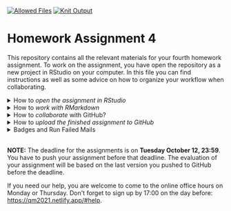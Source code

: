 [![Allowed Files](https://github.com/uni-mannheim-qm-2021/team09-hw04/workflows/Allowed%20Files/badge.svg)](https://github.com/uni-mannheim-qm-2021/team09-hw04/actions?query=workflow:%22Allowed%20Files%22) [![Knit Output](https://github.com/uni-mannheim-qm-2021/team09-hw04/workflows/Knit%20Output/badge.svg)](https://github.com/uni-mannheim-qm-2021/team09-hw04/actions?query=workflow:%22Knit%20Output%22) 


  


  



# Homework Assignment 4

This repository contains all the relevant materials for your fourth homework assignment. To work on the assignment, you have open the repository as a new project in RStudio on your computer. In this file you can find instructions as well as some advice on how to organize your workflow when collaborating. 

<details>
 <summary>How to <i>open the assignment in RStudio</i></summary>

<p>
*Get the URL of the repo for homework assignment*

Go to [https://github.com/uni-mannheim-qm-2021](https://github.com/uni-mannheim-qm-2021) and click on the repository for the third homework (this week, this is is a combination of `hw04` and your `team`). On GitHub if you click on the repository, you can see the other team members. Now, click on the green **Clone or download** button and select **Use HTTPS** (this might already be selected by default, and if it is, you’ll see the text Clone with HTTPS as in the image below). Click on the clipboard icon to copy the repo URL.

<p align="center">
  <img width="30%" src="images/github_clone.png">
</p>


*Import the repository in RStudio*

  1. Open RStudio.
  2. Click on `File` on the top bar and select `New Project...`.

<p align="center">
  <img width="100%" src="images/new_project.png">
</p>


  3. Select `Version Control`. 
  4. In the next window, select `Git`.
  5. In the final window, paste the repo URL you grabbed from GitHub in the `Repository URL` window. Click on `Browse` to select the folder on your computer where you want to store the project.
  6. Click on `Create Project`.
  
</p>
</details>  
  
<details>
 <summary>How to <i>work with RMarkdown</i></summary> 

<p>
The repository for your homework contains the file `hw03.Rmd`. This is a so called "R Markdown"-file. We will work with `.Rmd`-files both in the lab sessions and in homework assignments. Working with R Markdown is super handy because you can combine text and code and you can export your results as a nice write-up in `.html` or `.pdf` format. You can find useful information about R Markdown [here](https://rmarkdown.rstudio.com/lesson-1.html), but you won't need much more than the following:

In `.Rmd` files, you can type R-code in so called chunks. They look like this:

<p align="center">
  <img width="80%" src="images/chunk.png">
</p>

You can write R-code within these chunks and answers to the questions outside. For the first homework, we already set up all chunks you need. If you however want to add more chunks, you can do so by clicking in `Insert` > `R` or by using the shortkey <code>Ctrl + Alt + I</code> (on Windows) or <code>Cmd + Option + I</code> (on MacOS). To run code, you can simply click on the green play icon. If you only want to run parts of your code, you can highlight the respective code and press  <code>Ctrl + Enter</code> (on Windows) or `Cmd + Enter` (on MacOS).

Your answer to an exemplary assignment question could look like this:

<p align="center">
  <img width="80%" src="images/example_answer.png">
</p>

</p>
</details>


<details>
  <summary> How to <i>collaborate</i> with GitHub?</summary>
  <p>

GitHub is excellent to collaborate, especially on code. To work together you just need to make sure to integrate regular `Pulls` into your workflow. While most of the time, *if you follow advice below*, everything will go smoothly and git will update the files with the newest changes without complaining, once in a while there will be merge conflicts. 

### Merge conflicts

A **merge conflict** is a result of multiple people editing the same lines of the document simultaneously (or one person having edit the lines yesterday and another person not `pull`ing before editing the same lines). In such a case, `git` needs human help to decide which lines to keep and/or how to merge them. If this is happening to you, `git` will refuse to merge files smoothly and will ask you to intervene and do some extra steps. Dealing with merge conflicts is most often not too complicated, but it's better to prevent them from happening and/or to make them easier to resolve.

This how a merge conflict looks like in your files:

<img src="images/merge-conflict-identifiers.png" alt="drawing" width="350"/>

To **resolve the merge conflict**:

- open the file with merge conflict in Rstudio editor pane
- decide if you want to keep only your text or the text on GitHub or incorporate changes from both texts
- delete the conflict markers <<<<<<<, =======, >>>>>>> and make the changes you want in the final merge

For more info on merge conflicts, and if you need to consolidate a document please have a look [at this guide](https://happygitwithr.com/) in Particular [Section 28](https://happygitwithr.com/pull-tricky.html#git-pull-with-local-commits).

#### General Advice 

Here is some advice on how you can minimize the chance of merge conflicts to occur:

- *Commit as often as you can, also intermediate progress. Push less often, once you have finished some step.*
- *Pull changes every time you come back to the project*:  make it a habit for yourself, once you go back to working on any project that you already have cloned to your local machine, to go to Git pane and `pull`, in case there are any changes made in the shared project by your collaborators. Doing this will save you time (and nerves) dealing with merge conflicts.
- *Do not beautify the document outside of your changes*: this decreases the probability of editing the same line of code at the same time as your collaborator.
- *Keep your changes localized*: there is higher probability that you will encounter a merge conflict if you work on multiple parts of the document in a single commit.


#### Two Workflows

In general, there are different ways to organize  collaboration on Github. We think that the following two would be the most clear and helpful for you at this point when you are starting to work with Git:

##### Option 1: Work in the *master* branch and modify solutions of one another. 

This is a more simplistic approach. Like in the individual homework, you all work in the same *master* branch on the same `Rmd` document and update the files together with regular pushing and pulling. This would be like working on Google Docs on the very same document, but with the extra steps of `pull`, `commit` and `push`. This can be done in Rstudio easy as before. You can also [set up Slack notifications for  your teams' updates in the *master*](https://qm2021.slack.com/archives/C02D4CYHWBX/p1632808803018500), so that you know when to `pull` to prevent future conflicts. This will also show you the benefit of informative commit messages. 

##### Option 2: Create individual branches to work on your own first, then merge to *master* branch. 

When working individually, you were only using one branch - the one called *master* (sometimes it's also called *main*). All the changes that you committed ended up in *master* by default. 

Branching means that you take a detour from the *master* stream and work without changing the *master* branch. It allows one or many people to work in parallel without overwriting each others' work. This setup, with individual branches first, still requires you to push and pull your changes regularly, but instead of your answers all showing up by default in everyone's solution, you get to keep your own version of code separate and afterwards, you can merge and compile final document making more deliberate decisions about what to put into the final document and what not. This setup requires a couple more steps at the very start, but it also allows you to prevent unnecessary merge conflicts. 

If the branch workflow is what you want to try out, [this video](https://www.youtube.com/watch?v=97m0N4zIvOs) contains both an explanation of how to set up an individual branch, and how to deal with merge conflicts between branches should they occur. 

</p>
</details>


<details>
  <summary>How to <i>upload the finished assignment to GitHub</i></summary>
  <p>

Once you are done with the assignment, you need to save it on GitHub. This works exactly as with your individual assignments. Just make sure that one person in your team is responsible to upload the final version. You can actually do this at any time. For example, if you have a specific question for us, push your current version to GitHub so we can see where you're at. This is how you do it:

  1. Click on `Git` in the environment pane on the upper right.
  2. Click on `Commit`.
  3. Check all boxes that appear in the upper left pane.
  4. Write a Commit Message in the upper right window. This is should describe the work you did since your last commit so that at a later point in time, you can easily keep track of your process. A message could be "Finished exercises 1 to 3.".
  5. Click on *commit*.
  6. **Important**: Click on `Push` to push the new version to GitHub.
  7. Now you can go to the repository on GitHub and check whether it is updated to the most current version of your assignment.</p>
</details>

<details>
  <summary>Badges and Run Failed Mails</summary>
  <p>

You are now required to submit the PDF as well as the `Rmd` file for your assignment. Still, on Tuesday morning, you may get an email saying *"Run failed: Allowed Files"* or *"Run failed: Knit Output"*. In addition, the badges on top of this Readme file will be red and say "failing". These badges are there for you to receive early feedback from us and to make sure that your code is reproducible and you follow the good coding practice from the start. For your convenience, the checks will only be performed when you include the word *final* into your commit message.  

This is how the badges should look like by the time you hand in the assignment:

<img src="images/github-badges.png" alt="badges" width="750"/>

- If you got *"Run failed: Knit Output"* mail (or the respective badge on top of this Readme is red), this means your `hw04.Rmd` does not knit correctly. Please see here for more advice: <https://qm2021.netlify.app/misc/check-repo-mail/>.

- If you got *"Run failed: Allowed Files"* mail on Tuesday (or the respective badge on top of this Readme is red), this means your repo now contains files that should not be there. You should not add any extra files beyond what we provide you with when submitting the file. Common reasons for this problem would be that you have renamed the `.Rmd` file or you have add another copy of an `.Rmd` with a modified name (e.g., `hw04_final.Rmd`). Make sure that by the time you submit the assignment, all your answers are in the `hw04.Rmd` file. This check is scheduled to be performed 12 hours before the deadline as well as right after the deadline.  


*Make sure that by the deadline, both "Knit Output" and "Allowed Files" badges on top of this document are green (i.e., passing).* 
</p>

</details>

<br>


**NOTE:** The deadline for the assignments is on **Tuesday October 12, 23:59**. You have to push your assignment before that deadline. The evaluation of your assignment will be based on the last version you pushed to GitHub before the deadline.

If you need our help, you are welcome to come to the online office hours on Monday or Thursday. Don't forget to sign up by 17:00 on the day before: <https://qm2021.netlify.app/#help>.